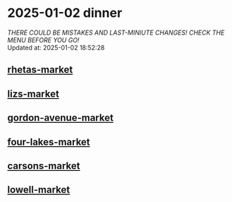 # 2025-01-02 dinner  
*THERE COULD BE MISTAKES AND LAST-MINIUTE CHANGES! CHECK THE MENU BEFORE YOU GO!*  
Updated at: 2025-01-02 18:52:28  
## [rhetas-market](https://wisc-housingdining.nutrislice.com/menu/rhetas-market/dinner/2025-01-02)  
## [lizs-market](https://wisc-housingdining.nutrislice.com/menu/lizs-market/dinner/2025-01-02)  
## [gordon-avenue-market](https://wisc-housingdining.nutrislice.com/menu/gordon-avenue-market/dinner/2025-01-02)  
## [four-lakes-market](https://wisc-housingdining.nutrislice.com/menu/four-lakes-market/dinner/2025-01-02)  
## [carsons-market](https://wisc-housingdining.nutrislice.com/menu/carsons-market/dinner/2025-01-02)  
## [lowell-market](https://wisc-housingdining.nutrislice.com/menu/lowell-market/dinner/2025-01-02)  
  
